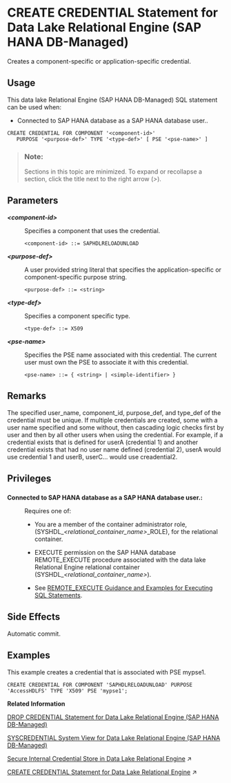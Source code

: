 <!-- loioda4e344cbb6847d09833bbf3cdc3c441 -->

# CREATE CREDENTIAL Statement for Data Lake Relational Engine \(SAP HANA DB-Managed\)

Creates a component-specific or application-specific credential.



<a name="loioda4e344cbb6847d09833bbf3cdc3c441__section_wgg_skf_2zb"/>

## Usage

This data lake Relational Engine \(SAP HANA DB-Managed\) SQL statement can be used when:

-   Connected to SAP HANA database as a SAP HANA database user..



```
CREATE CREDENTIAL FOR COMPONENT '<component-id>' 
   PURPOSE '<purpose-def>' TYPE '<type-def>' [ PSE '<pse-name>' ]
```



> ### Note:  
> Sections in this topic are minimized. To expand or recollapse a section, click the title next to the right arrow \(*\>*\).



<a name="loioda4e344cbb6847d09833bbf3cdc3c441__section_gmm_ncb_fzb"/>

## Parameters


<dl>
<dt><b>

*<component-id\>*

</b></dt>
<dd>

Specifies a component that uses the credential.

```
<component-id> ::= SAPHDLRELOADUNLOAD
```



</dd><dt><b>

*<purpose-def\>*

</b></dt>
<dd>

A user provided string literal that specifies the application-specific or component-specific purpose string.

```
<purpose-def> ::= <string>
```



</dd><dt><b>

*<type-def\>*

</b></dt>
<dd>

Specifies a component specific type.

```
<type-def> ::= X509
```



</dd><dt><b>

*<pse-name\>*

</b></dt>
<dd>

Specifies the PSE name associated with this credential. The current user must own the PSE to associate it with this credential.

```
<pse-name> ::= { <string> | <simple-identifier> }
```



</dd>
</dl>



<a name="loioda4e344cbb6847d09833bbf3cdc3c441__section_gwc_4cb_fzb"/>

## Remarks

The specified user\_name, component\_id, purpose\_def, and type\_def of the credential must be unique. If multiple credentials are created, some with a user name specified and some without, then cascading logic checks first by user and then by all other users when using the credential. For example, if a credential exists that is defined for userA \(credential 1\) and another credential exists that had no user name defined \(credential 2\), userA would use credential 1 and userB, userC... would use creadential2.



<a name="loioda4e344cbb6847d09833bbf3cdc3c441__section_pf4_4cb_fzb"/>

## Privileges



### 


<dl>
<dt><b>

Connected to SAP HANA database as a SAP HANA database user.:

</b></dt>
<dd>

Requires one of:

-   You are a member of the container administrator role, \(SYSHDL\_*<relational\_container\_name\>*\_ROLE\), for the relational container.
-   EXECUTE permission on the SAP HANA database REMOTE\_EXECUTE procedure associated with the data lake Relational Engine relational container \(SYSHDL\_*<relational\_container\_name\>*\).

-   See [REMOTE\_EXECUTE Guidance and Examples for Executing SQL Statements](remote-execute-guidance-and-examples-for-executing-sql-statements-fd99ac0.md).




</dd>
</dl>



<a name="loioda4e344cbb6847d09833bbf3cdc3c441__section_hnq_3db_fzb"/>

## Side Effects

Automatic commit.



<a name="loioda4e344cbb6847d09833bbf3cdc3c441__section_p2d_pcb_fzb"/>

## Examples

This example creates a credential that is associated with PSE mypse1.

```
CREATE CREDENTIAL FOR COMPONENT 'SAPHDLRELOADUNLOAD' PURPOSE 'AccessHDLFS' TYPE 'X509' PSE 'mypse1';
```

**Related Information**  


[DROP CREDENTIAL Statement for Data Lake Relational Engine \(SAP HANA DB-Managed\)](drop-credential-statement-for-data-lake-relational-engine-sap-hana-db-managed-b1503e6.md "Drops an existing component-specific or application-specific credential.")

[SYSCREDENTIAL System View for Data Lake Relational Engine \(SAP HANA DB-Managed\)](../070-system-views/syscredential-system-view-for-data-lake-relational-engine-sap-hana-db-managed-02e7127.md "Provides information about credentials for users and components.")

[Secure Internal Credential Store in Data Lake Relational Engine](https://help.sap.com/viewer/a89a0a8384f21015b1e7adbeca456f73/2024_1_QRC/en-US/2448dedf04dc4606bb6983ce99f1e163.html "The credentials required by data lake Relational Engine for outbound connections are securely stored in a database-internal credential store.") :arrow_upper_right:

[CREATE CREDENTIAL Statement for Data Lake Relational Engine](https://help.sap.com/viewer/19b3964099384f178ad08f2d348232a9/2024_1_QRC/en-US/642b4974ed3d4f0d81f0ce6faaea50fe.html "Creates a component-specific or application-specific credential.") :arrow_upper_right:

